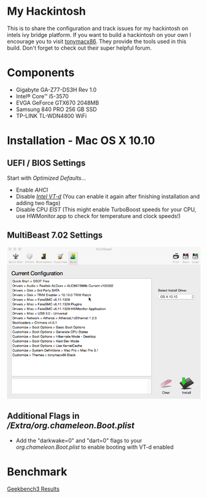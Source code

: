 # My Hackintosh

This is to share the configuration and track issues for my hackintosh on intels ivy bridge platform. If you want to build a hackintosh on your own I encourage you to visit [tonymacx86](http://tonymacx86.com). They provide the tools used in this build. Don't forget to check out their super helpful forum. 

# Components

* Gigabyte GA-Z77-DS3H Rev 1.0
* Intel® Core™ i5-3570
* EVGA GeForce GTX670 2048MB
* Samsung 840 PRO 256 GB SSD
* TP-LINK TL-WDN4800 WiFi

# Installation - Mac OS X 10.10

## UEFI / BIOS Settings

Start with _Optimized Defaults_...

* Enable _AHCI_
* Disable _[Intel VT-d](https://software.intel.com/en-us/blogs/2009/06/25/understanding-vt-d-intel-virtualization-technology-for-directed-io/)_ (You can enable it again after finishing installation and adding two flags)
* Disable CPU _EIST_ (This might enable TurboBoost speeds for your CPU, use HWMonitor.app to check for temperature and clock speeds!)

## MultiBeast 7.02 Settings
![multibeast settings](https://github.com/bestimmaa/hackintosh/blob/master/screenshots/multibeast7_settings.png)

## Additional Flags in */Extra/org.chameleon.Boot.plist*
* Add the "darkwake=0" and "dart=0" flags to your *org.chameleon.Boot.plist* to enable booting with VT-d enabled

# Benchmark

[Geekbench3 Results](http://browser.primatelabs.com/geekbench3/1220933)

